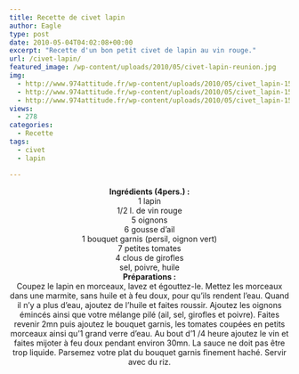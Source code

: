 ```yaml
---
title: Recette de civet lapin
author: Eagle
type: post
date: 2010-05-04T04:02:08+00:00
excerpt: "Recette d'un bon petit civet de lapin au vin rouge."
url: /civet-lapin/
featured_image: /wp-content/uploads/2010/05/civet-lapin-reunion.jpg
img:
  - http://www.974attitude.fr/wp-content/uploads/2010/05/civet_lapin-150x150.jpg
  - http://www.974attitude.fr/wp-content/uploads/2010/05/civet_lapin-150x150.jpg
  - http://www.974attitude.fr/wp-content/uploads/2010/05/civet_lapin-150x150.jpg
views:
  - 278
categories:
  - Recette
tags:
  - civet
  - lapin

---
```

<center>
  <strong>Ingrédients (4pers.) : </strong>
</center>


  


<center>
  1 lapin<br /> 1/2 l. de vin rouge<br /> 5 oignons<br /> 6 gousse d&rsquo;ail<br /> 1 bouquet garnis (persil, oignon vert)<br /> 7 petites tomates<br /> 4 clous de girofles<br /> sel, poivre, huile
</center>

<center>
  <strong>Préparations :</strong>
</center>

<center>
  Coupez le lapin en morceaux, lavez et égouttez-le. Mettez les morceaux dans une marmite, sans huile et à feu doux, pour qu&rsquo;ils rendent l&rsquo;eau. Quand il n&rsquo;y a plus d&rsquo;eau, ajoutez de l&rsquo;huile et faites roussir. Ajoutez les oignons émincés ainsi que votre mélange pilé (ail, sel, girofles et poivre). Faites revenir 2mn puis ajoutez le bouquet garnis, les tomates coupées en petits morceaux ainsi qu&rsquo;1 grand verre d&rsquo;eau. Au bout d&rsquo;1 /4 heure ajoutez le vin et faites mijoter à feu doux pendant environ 30mn. La sauce ne doit pas être trop liquide. Parsemez votre plat du bouquet garnis finement haché. Servir avec du riz.
</center>